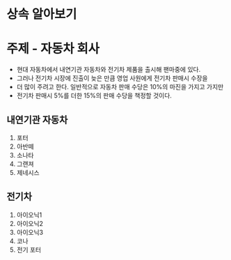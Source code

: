 # 상속 알아보기

# 주제 - 자동차 회사

 - 현대 자동차에서 내연기관 자동차와 전기차 제품을 출시해 팬마중에 있다. <br>
 - 그러나 전기차 시장에 진출이 늦은 만큼 영업 사원에게 전기차 판매시 수장을 <br>
 - 더 많이 주려고 한다. 일반적으로 자동차 판매 수당은 10%의 마진을 가지고 가지만
 - 전기차 판매시 5%를 더한 15%의 판매 수당을 책정할 것이다.

## 내연기관 자동차
1. 포터
2. 아반떼
3. 소나타
4. 그랜져
5. 제네시스

## 전기차
1. 아이오닉1
2. 아이오닉2
3. 아이오닉3
4. 코나
5. 전기 포터